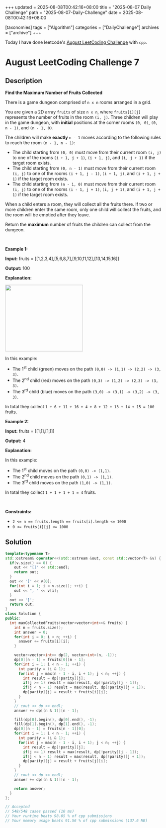 +++
updated = 2025-08-08T00:42:16+08:00
title = "2025-08-07 Daily Challenge"
path = "2025-08-07-Daily-Challenge"
date = 2025-08-08T00:42:16+08:00

[taxonomies]
tags = ["Algorithm"]
categories = ["DailyChallenge"]
archives = ["archive"]
+++

Today I have done leetcode's [August LeetCoding Challenge](https://leetcode.com/problems/find-the-maximum-number-of-fruits-collected/) with `cpp`.

<!-- more -->

# August LeetCoding Challenge 7

## Description

**Find the Maximum Number of Fruits Collected**

<p>There is a game dungeon comprised of&nbsp;<code>n x n</code> rooms arranged in a grid.</p>

<p>You are given a 2D array <code>fruits</code> of size <code>n x n</code>, where <code>fruits[i][j]</code> represents the number of fruits in the room <code>(i, j)</code>. Three children will play in the game dungeon, with <strong>initial</strong> positions at the corner rooms <code>(0, 0)</code>, <code>(0, n - 1)</code>, and <code>(n - 1, 0)</code>.</p>

<p>The children will make <strong>exactly</strong> <code>n - 1</code> moves according to the following rules to reach the room <code>(n - 1, n - 1)</code>:</p>

<ul>
	<li>The child starting from <code>(0, 0)</code> must move from their current room <code>(i, j)</code> to one of the rooms <code>(i + 1, j + 1)</code>, <code>(i + 1, j)</code>, and <code>(i, j + 1)</code> if the target room exists.</li>
	<li>The child starting from <code>(0, n - 1)</code> must move from their current room <code>(i, j)</code> to one of the rooms <code>(i + 1, j - 1)</code>, <code>(i + 1, j)</code>, and <code>(i + 1, j + 1)</code> if the target room exists.</li>
	<li>The child starting from <code>(n - 1, 0)</code> must move from their current room <code>(i, j)</code> to one of the rooms <code>(i - 1, j + 1)</code>, <code>(i, j + 1)</code>, and <code>(i + 1, j + 1)</code> if the target room exists.</li>
</ul>

<p>When a child enters a room, they will collect all the fruits there. If two or more children enter the same room, only one child will collect the fruits, and the room will be emptied after they leave.</p>

<p>Return the <strong>maximum</strong> number of fruits the children can collect from the dungeon.</p>

<p>&nbsp;</p>
<p><strong class="example">Example 1:</strong></p>

<div class="example-block">
<p><strong>Input:</strong> <span class="example-io">fruits = [[1,2,3,4],[5,6,8,7],[9,10,11,12],[13,14,15,16]]</span></p>

<p><strong>Output:</strong> <span class="example-io">100</span></p>

<p><strong>Explanation:</strong></p>

<p><img alt="" src="https://assets.leetcode.com/uploads/2024/10/15/example_1.gif" style="width: 250px; height: 214px;" /></p>

<p>In this example:</p>

<ul>
	<li>The 1<sup>st</sup> child (green) moves on the path <code>(0,0) -&gt; (1,1) -&gt; (2,2) -&gt; (3, 3)</code>.</li>
	<li>The 2<sup>nd</sup> child (red) moves on the path <code>(0,3) -&gt; (1,2) -&gt; (2,3) -&gt; (3, 3)</code>.</li>
	<li>The 3<sup>rd</sup> child (blue) moves on the path <code>(3,0) -&gt; (3,1) -&gt; (3,2) -&gt; (3, 3)</code>.</li>
</ul>

<p>In total they collect <code>1 + 6 + 11 + 16 + 4 + 8 + 12 + 13 + 14 + 15 = 100</code> fruits.</p>
</div>

<p><strong class="example">Example 2:</strong></p>

<div class="example-block">
<p><strong>Input:</strong> <span class="example-io">fruits = [[1,1],[1,1]]</span></p>

<p><strong>Output:</strong> <span class="example-io">4</span></p>

<p><strong>Explanation:</strong></p>

<p>In this example:</p>

<ul>
	<li>The 1<sup>st</sup> child moves on the path <code>(0,0) -&gt; (1,1)</code>.</li>
	<li>The 2<sup>nd</sup> child moves on the path <code>(0,1) -&gt; (1,1)</code>.</li>
	<li>The 3<sup>rd</sup> child moves on the path <code>(1,0) -&gt; (1,1)</code>.</li>
</ul>

<p>In total they collect <code>1 + 1 + 1 + 1 = 4</code> fruits.</p>
</div>

<p>&nbsp;</p>
<p><strong>Constraints:</strong></p>

<ul>
	<li><code>2 &lt;= n == fruits.length == fruits[i].length &lt;= 1000</code></li>
	<li><code>0 &lt;= fruits[i][j] &lt;= 1000</code></li>
</ul>


## Solution

``` cpp
template<typename T>
std::ostream& operator<<(std::ostream &out, const std::vector<T> &v) {
  if(v.size() == 0) {
    out << "[]" << std::endl;
    return out;
  }
  out << '[' << v[0];
  for(int i = 1; i < v.size(); ++i) {
    out << ", " << v[i];
  }
  out << ']';
  return out;
}
class Solution {
public:
  int maxCollectedFruits(vector<vector<int>>& fruits) {
    int n = fruits.size();
    int answer = 0;
    for(int i = 0; i < n; ++i) {
      answer += fruits[i][i];
    }

    vector<vector<int>> dp(2, vector<int>(n, -1));
    dp[0][n - 1] = fruits[0][n - 1];
    for(int i = 1; i < n - 1; ++i) {
      int parity = (i & 1);
      for(int j = max(n - 1 - i, i + 1); j < n; ++j) {
        int result = dp[!parity][j];
        if(j >= 1) result = max(result, dp[!parity][j - 1]);
        if(j < n - 1) result = max(result, dp[!parity][j + 1]);
        dp[parity][j] = result + fruits[i][j];
      }
    }
    // cout << dp << endl;
    answer += dp[(n & 1)][n - 1];

    fill(dp[0].begin(), dp[0].end(), -1);
    fill(dp[1].begin(), dp[1].end(), -1);
    dp[0][n - 1] = fruits[n - 1][0];
    for(int i = 1; i < n - 1; ++i) {
      int parity = (i & 1);
      for(int j = max(n - 1 - i, i + 1); j < n; ++j) {
        int result = dp[!parity][j];
        if(j >= 1) result = max(result, dp[!parity][j - 1]);
        if(j < n - 1) result = max(result, dp[!parity][j + 1]);
        dp[parity][j] = result + fruits[j][i];
      }
    }
    // cout << dp << endl;
    answer += dp[(n & 1)][n - 1];

    return answer;
  }
};

// Accepted
// 548/548 cases passed (10 ms)
// Your runtime beats 98.05 % of cpp submissions
// Your memory usage beats 91.56 % of cpp submissions (137.6 MB)
```

